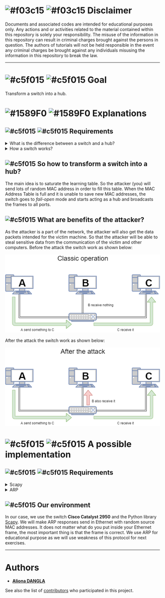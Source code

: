 # ![#f03c15](https://placehold.it/15/f03c15/000000?text=+) ![#f03c15](https://placehold.it/15/f03c15/000000?text=+) Disclaimer
Documents and associated codes are intended for educational purposes only.
Any actions and or activities related to the material contained within this
repository is solely your responsibility. The misuse of the information in
this repository can result in criminal charges brought against the persons in
question. The authors of tutorials will not be held responsible in the event
any criminal charges be brought against any individuals misusing the
information in this repository to break the law.

---

# ![#c5f015](https://placehold.it/15/fcdd16/000000?text=+) ![#c5f015](https://placehold.it/15/fcdd16/000000?text=+) Goal

Transform a switch into a hub.

# ![#1589F0](https://placehold.it/15/1589F0/000000?text=+) ![#1589F0](https://placehold.it/15/1589F0/000000?text=+) Explanations
## ![#c5f015](https://placehold.it/15/c5f015/000000?text=+) ![#c5f015](https://placehold.it/15/c5f015/000000?text=+) Requirements
<details>
<summary>What is the difference between a switch and a hub?</summary>

---
When it receive a frame a hub repeat it on all its ports and a switch will
send it on the port where the destination is, as illustrated below.
### Example:
![Hub operation](https://github.com/adangla/network_attacks/raw/master/mac_flooding/img/hub.png "Hub operation")

---

![Switch operation](https://github.com/adangla/network_attacks/raw/master/mac_flooding/img/switch.png "Switch operation")

So the next question is how the switch does that?

---
</details>

<details>
<summary>How a switch works?</summary>

---
Compare to the hub, a switch contains a correspondence table between mac
addresses and ports called learning table. When a frame arrive in the
switch,the switch looks at the destination address of the frame, then deducts
the corresponding port in the learning table. And to fill this table, the
switch knows where the frame come from. For remember, an Ethernet frame
contain the source and the destination as shown below. There is more in Ethernet frame, but this is not necessary for this exercise.

| Destination MAC @ | Source MAC @ | Type |
| --- | --- | --- |

The switch have just to take the source and the port where it come from and put both together in the table.

### Example:
Refer to the previous picture, when **"A"** send a frame to **"B"** with a switch in the architecture. Imagine the switch has its table on the following state :

| MAC | Port |
| --- | --- |
| Mac@ B | Port 2 |
| Mac@ C | Port 3 |

When receiving the frame, it will see that it come from the **port 1** and the frame contain the **mac@ A in source** and **mac@ B in destination**.  The table is update :

| MAC | Port |
| --- | --- |
| Mac@ B | Port 2 |
| Mac@ C | Port 3 |
| Mac@ A | Port 1 |
 
And as the destination is mac@B, **the frame is sent to port 2**

---
</details>

## ![#c5f015](https://placehold.it/15/c5f015/000000?text=+) So how to transform a switch into a hub?
The main idea is to saturate the learning table. So the attacker (you) will send lots of random MAC address in order to fill this table.
When the MAC Address Table is full and it is unable to save new MAC addresses, the switch goes to *fail-open* mode and starts acting as a hub and broadcasts the frames to all ports.

## ![#c5f015](https://placehold.it/15/c5f015/000000?text=+) What are benefits of the attacker?
As the attacker is a part of the network, the attacker will also get the data packets intended for the victim machine. So that the attacker will be able to steal sensitive data from the communication of the victim and other computers.
Before the attack the switch work as shown below:

![Switch conventional use](https://github.com/adangla/network_attacks/raw/master/mac_flooding/img/switch-conventionnal-use.png)

After the attack the switch work as shown below:

![Switch after attack](https://github.com/adangla/network_attacks/raw/master/mac_flooding/img/switch-after-attack.png)

# ![#c5f015](https://placehold.it/15/f963a1/000000?text=+) ![#c5f015](https://placehold.it/15/f963a1/000000?text=+) A possible implementation
## ![#c5f015](https://placehold.it/15/c5f015/000000?text=+) ![#c5f015](https://placehold.it/15/c5f015/000000?text=+) Requirements
<details>
<summary>Scapy</summary>

---
Before starting, some explication about [Scapy](https://scapy.net/). 
> Scapy is a powerful Python-based interactive packet manipulation program and library. It is able to forge or decode packets of a wide number of protocols, send them on the wire, capture them, store or read them using pcap files, match requests and replies, and much more. [(source)](https://github.com/secdev/scapy)

Scapy is used via a command-line interactive mode or inside Python scripts. Scapy has its own syntax, so you don’t need to know much Python to get started. As some of Scapy functions dealing with sending traffic, you will need to be able to **run Scapy as root**. You should be able to run it from the terminal (`sudo scapy`), just like we did with Python, and get something that looks like this:

![Start scapy and ls](https://github.com/adangla/network_attacks/raw/master/mac_flooding/img/scapy-lscmd.png "Start scapy and ls")

As you can see, you can run the ls() function to see the fields and default values for any protocol as shown previously in the screenshot for ARP and Ethernet (`ls(ARP)`, `ls(Ether)`). 

**If you have multiple network interfaces on your computer**, you might have to double check which interface Scapy will use by default. Run scapy from the terminal and run the `conf` command. See what interface Scapy will use by default by looking at the `iface` value:
```
conf.iface
```
If the default interface is not the one you will use, you can change the value like this:
```
conf.iface="eth0"
```
*Instead of `eth0`, use the interface you want to be your default*

If you are constantly switching back and forth between interfaces, you can specify the interface to use in argument when you run Scapy commands.

To know your interfaces (for Ubuntu) run `ip a`

---
</details>

<details>
<summary>ARP</summary>

---
The principle of ARP (Address Resolution Protocol) is just to have a correspondence table between L2 addresses and L3 addresses. 
L2 addresses are usually used to communicate in a local network and L3 addresses are usually used to communicate in internet.

### Example:
To illustrate the functioning, the next sketch illustrate briefly an architecture with all ARP tables. All computers known their MAC@ and IP@, and we suppose that all computers know the other IP@ (lines without MAC@ in tables are just for the illustration, in a real context there is no line with an empty field).
Also, there is possibly more address in the ARP tables (for example, the default gateway), but we will ignore them as we do not need them for the explication.

![ARP architecture example](https://github.com/adangla/network_attacks/raw/master/mac_flooding/img/arp-empty-table-archi.png)

We assume that a computer (A) connected to a computer network wishes to transmit an Ethernet frame to another computer (B).
**It only has the IP address and is placed in the same subnetwork.** (In our exemple, we will ping B with A and we will use A for the IP 192.168.1.12 and B for 192.168.1.58.)

![Ping](https://github.com/adangla/network_attacks/raw/master/mac_flooding/img/ping-58.PNG)

![Ping in Wireshark](https://github.com/adangla/network_attacks/raw/master/mac_flooding/img/ping-wireshark.PNG)


In this case, this computer (A) will hold its transmission and make an ARP request for a level 2 broadcast (Ethernet). 

He will ask "What is the MAC address of this IP address, answer me at this address" to all the elements on the network.

![ARP request in Wireshark](https://github.com/adangla/network_attacks/raw/master/mac_flooding/img/arp-ask1.PNG)

To do this, it will fill the ARP **operation field** with **01 which corresponds to a request (02 being a response)**, the source MAC and source IP field with its MAC and IP, the destination IP field with the IP of the computer where it wants the MAC address and finally the destination MAC which will simply be the broadcast address.

![ARP request detail](https://github.com/adangla/network_attacks/raw/master/mac_flooding/img/arp-detail1.png)

Since this is a broadcast, all computers in the segment will receive the request. By observing its content, they will be able to determine the IP address to which the search relates. The machine that has this IP address will be the only one to respond by sending the sending machine an ARP response such as "I am IP address, my MAC address is MAC address". To send this response to the right computer, it creates an entry in its ARP cache from the data contained in the ARP request it has just received.

![ARP reply in Wireshark](https://github.com/adangla/network_attacks/raw/master/mac_flooding/img/arp-reply1.png)

![ARP reply detail](https://github.com/adangla/network_attacks/raw/master/mac_flooding/img/arp-detail2.png)

The machine that made the ARP request receives the response, updates its ARP cache and can therefore send the message that it had put on hold to the computer concerned.
As you can see in our exemple, the ARP table does not contain B (192.168.1.58):

![ARP table before ping](https://github.com/adangla/network_attacks/raw/master/mac_flooding/img/arp-table.png)

After the table as been updated:

![ARP table after ping](https://github.com/adangla/network_attacks/raw/master/mac_flooding/img/arp-with-58.png)

---
</details>

## ![#c5f015](https://placehold.it/15/c5f015/000000?text=+) Our environment
In our case, we use the switch **Cisco Catalyst 2950** and the Python library [Scapy](https://scapy.net/). We will make ARP responses send in Ethernet with random source MAC addresses. It does not matter what do you put inside your Ethernet frame, the most important thing is that the frame is correct. We use ARP for educational purpose as we will use weakness of this protocol for next exercises.

---

# Authors
* **[Aliona DANGLA](https://github.com/adangla)**

See also the list of [contributors](https://github.com/adangla/network_attacks/contributors) who participated in this project.
